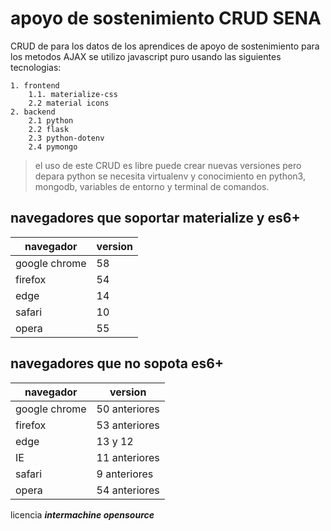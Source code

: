 # apoyo de sostenimiento CRUD SENA

CRUD de para los datos de los aprendices de apoyo de sostenimiento para los metodos AJAX se utilizo javascript puro usando las siguientes tecnologias:

    1. frontend
        1.1. materialize-css
        2.2 material icons
    2. backend
        2.1 python
        2.2 flask
        2.3 python-dotenv
        2.4 pymongo

> el uso de este CRUD es libre puede crear nuevas versiones pero depara python se necesita virtualenv y conocimiento en python3, mongodb, variables de entorno y terminal de comandos.

## navegadores que soportar materialize y es6+
| navegador | version |
| ----------- | ----------- |
| google chrome | 58 |
|firefox | 54 |
| edge | 14 |
| safari | 10 |
| opera | 55 |

## navegadores que no sopota es6+
| navegador | version |
| ----------- | ----------- |
| google chrome | 50 anteriores |
|firefox | 53 anteriores |
| edge | 13 y 12 |
| IE | 11 anteriores|
| safari | 9 anteriores |
| opera | 54 anteriores |


licencia __*intermachine opensource*__